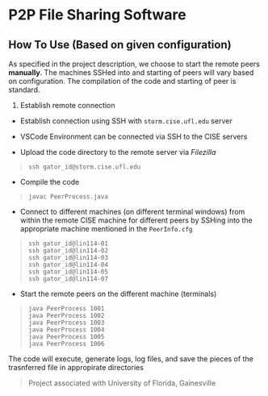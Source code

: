 # P2P File Sharing Software

## How To Use (Based on given configuration)

As specified in the project description, we choose to start the remote peers **manually**.
The machines SSHed into and starting of peers will vary based on configuration.
The compilation of the code and starting of peer is standard.

1. Establish remote connection

- Establish connection using SSH with `storm.cise.ufl.edu` server  

- VSCode Environment can be connected via SSH to the CISE servers

- Upload the code directory to the remote server via *Filezilla*

> `ssh gator_id@storm.cise.ufl.edu`

- Compile the code

> `javac PeerProcess.java`


- Connect to different machines (on different terminal windows) from within the remote CISE machine for different peers by SSHing into the appropriate machine mentioned in the `PeerInfo.cfg`

>`ssh gator_id@lin114-01`  
>`ssh gator_id@lin114-02`   
>`ssh gator_id@lin114-03`   
>`ssh gator_id@lin114-04`   
>`ssh gator_id@lin114-05`   
>`ssh gator_id@lin114-07`

- Start the remote peers on the different machine (terminals)

>`java PeerProcess 1001`  
>`java PeerProcess 1002`   
>`java PeerProcess 1003`   
>`java PeerProcess 1004`   
>`java PeerProcess 1005`   
>`java PeerProcess 1006`

The code will execute, generate logs, log files, and save the pieces of the trasnferred file in appropirate directories

> Project associated with University of Florida, Gainesville